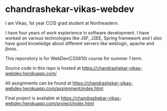 # chandrashekar-vikas-webdev

I am Vikas, 1st year CCIS grad student at Northeastern. 

I have four years of work expierience in software development. I have worked on various technologies like JSF, J2EE, Spring framework and I also have good knowledge about different servers like weblogic, apache and jboss.

This reporsitory is for WebDev(CS5610) course for summer 1 term.

Source code in this repo is hosted at https://chandrashekar-vikas-webdev.herokuapp.com/

All assignments can be found at https://chandrashekar-vikas-webdev.herokuapp.com/assignment/index.html

Final project is available at https://chandrashekar-vikas-webdev.herokuapp.com/project/index.html

